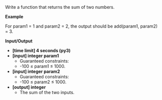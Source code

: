 Write a function that returns the sum of two numbers.

__Example__

For param1 = 1 and param2 = 2, the output should be add(param1, param2) = 3.

__Input/Output__
* __[time limit] 4 seconds (py3)__
* __[input] integer param1__
  + Guaranteed constraints:
  + -100 ≤ param1 ≤ 1000.
* __[input] integer param2__
  + Guaranteed constraints:
  + -100 ≤ param2 ≤ 1000.
* __[output] integer__
  + The sum of the two inputs.
